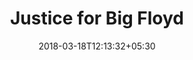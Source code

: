 ---
title: "Justice for Big Floyd"
date: 2018-03-18T12:13:32+05:30
link: https://www.justiceforbigfloyd.com/
---